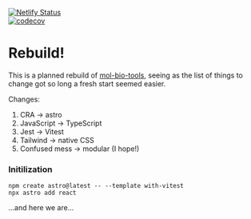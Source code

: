[![Netlify Status](https://api.netlify.com/api/v1/badges/bb012ed8-f9cd-4886-ab02-db3e5ddb470b/deploy-status)](https://app.netlify.com/sites/courageous-beignet-84c536/)<br/>
[![codecov](https://codecov.io/gh/ccozens/astro-mol-bio-tools/branch/main/graph/badge.svg?token=MOQG6B9UNU)](https://codecov.io/gh/ccozens/astro-mol-bio-tools)


# Rebuild!

This is a planned rebuild of [mol-bio-tools](https://github.com/ccozens/mol-bio-tools), seeing as the list of things to change got so long a fresh start seemed easier.

Changes:

1. CRA -> astro
2. JavaScript -> TypeScript
3. Jest -> Vitest
4. Tailwind -> native CSS
5. Confused mess -> modular (I hope!)

### Initilization

```
npm create astro@latest -- --template with-vitest
npx astro add react
```

...and here we are...






